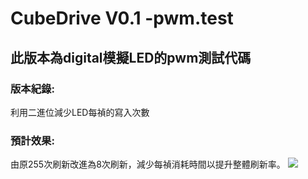 # CubeDrive V0.1 -pwm.test
## **此版本為digital模擬LED的pwm測試代碼**
### 版本紀錄:
利用二進位減少LED每禎的寫入次數
### 預計效果:
由原255次刷新改進為8次刷新，減少每禎消耗時間以提升整體刷新率。
[![](https://img.shields.io/badge/CubeDrive0.1.pt.ino-Debug-red)](https://github.com/samjocker/Magic_wondXLED_tube/blob/main/RGBLED-Cube%208%C2%B3/CubeDrive0.1.pt.ino)
